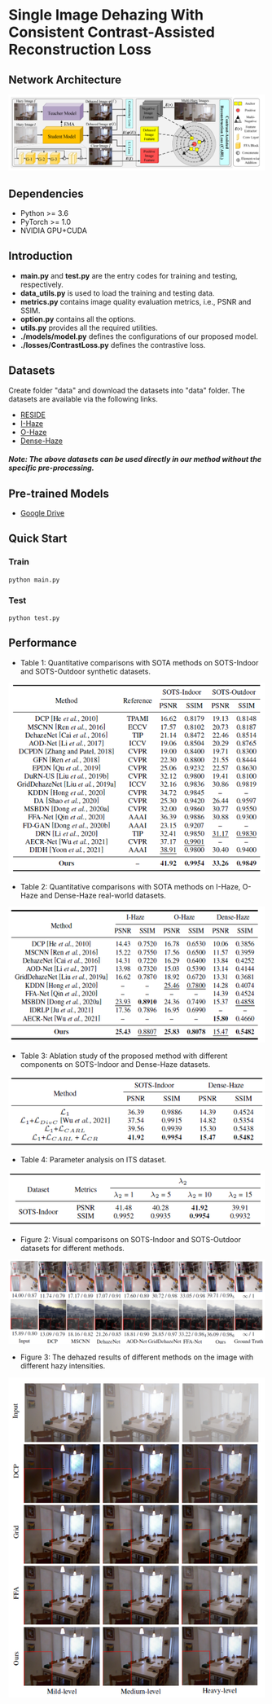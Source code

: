 # Single Image Dehazing With Consistent Contrast-Assisted Reconstruction Loss

## Network Architecture
![Network Architecture](./img/framework.png)

## Dependencies
- Python >= 3.6
- PyTorch >= 1.0
- NVIDIA GPU+CUDA

## Introduction
- **main.py** and **test.py** are the entry codes for training and testing, respectively.
- **data_utils.py** is used to load the training and testing data.
- **metrics.py** contains image quality evaluation metrics, i.e., PSNR and SSIM.
- **option.py** contains all the options.
- **utils.py** provides all the required utilities.
- **./models/model.py** defines the configurations of our proposed model.
- **./losses/ContrastLoss.py** defines the contrastive loss.

## Datasets
Create folder "data" and download the datasets into "data" folder. The datasets are available via the following links.
- [RESIDE](https://sites.google.com/view/reside-dehaze-datasets/)
- [I-Haze](https://data.vision.ee.ethz.ch/cvl/ntire18//i-haze/)
- [O-Haze](https://data.vision.ee.ethz.ch/cvl/ntire18//o-haze/)
- [Dense-Haze](https://data.vision.ee.ethz.ch/cvl/ntire19//dense-haze/)

##### Note: The above datasets can be used directly in our method without the specific pre-processing.

## Pre-trained Models
- [Google Drive](https://drive.google.com/drive/folders/19Ot3OG8MYyuUDXI7gn3sRaE-gWpGQV7o?usp=sharing)

## Quick Start
### Train
```
python main.py
```
### Test
```
python test.py
```

## Performance
- Table 1: Quantitative comparisons with SOTA methods on SOTS-Indoor and SOTS-Outdoor synthetic datasets.

![](./img/SOTS.png)

- Table 2: Quantitative comparisons with SOTA methods on I-Haze, O-Haze and Dense-Haze real-world datasets.

![](./img/I-O-Dense.png)

- Table 3: Ablation study of the proposed method with different components on SOTS-Indoor and Dense-Haze datasets.

![](./img/loss.png)

- Table 4: Parameter analysis on ITS dataset.

![](./img/param.png)

- Figure 2: Visual comparisons on SOTS-Indoor and SOTS-Outdoor datasets for different methods.

![](./img/SOTS_img.png)

- Figure 3: The dehazed results of different methods on the image with different hazy intensities.

![](./img/haze_level.png)


<!-- <details>
  <summary>Table 1: Quantitative comparisons with SOTA methods on SOTS-Indoor and SOTS-Outdoor synthetic datasets.</summary>
  <img src="./img/SOTS.png"/>
</details>

<details>
  <summary>Table 2: Quantitative comparisons with SOTA methods on I-Haze, O-Haze and Dense-Haze real-world datasets.</summary>
  <img src="./img/I-O-Dense.png"/>
</details>

<details>
  <summary>Table 3: Ablation study of the proposed method with different components on SOTS-Indoor and Dense-Haze datasets.</summary>
  <img src="./img/loss.png"/>
</details>

<details>
  <summary>Table 4: Parameter analysis on ITS dataset.</summary>
  <img src="./img/param.png"/>
</details>

<details>
  <summary>Figure 2: Visual comparisons on SOTS-Indoor and SOTS-Outdoor datasets for different methods.</summary>
  <img src="./img/SOTS_img.png"/>
</details>

<details>
  <summary>Figure 3: The dehazed results of different methods on the image with different hazy intensities.</summary>
  <img src="./img/haze_level.png"/>
</details> -->
